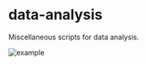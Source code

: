 data-analysis
=============

Miscellaneous scripts for data analysis.

![example](https://raw.github.com/pera/data-analysis/master/example.png "Example")

